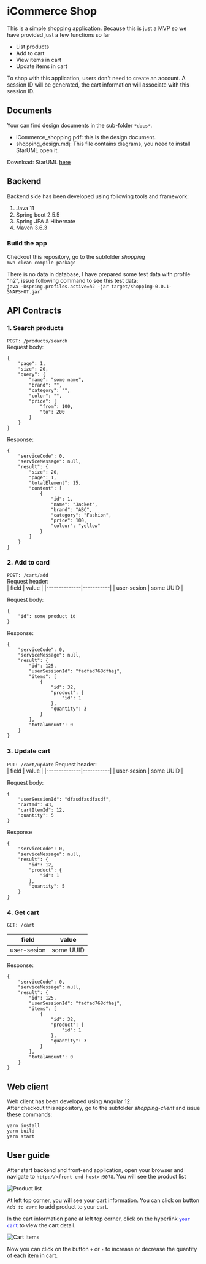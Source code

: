 # iCommerce Shop
This is a simple shopping application. Because this is just a MVP so we have provided just a few functions so far
- List products 
- Add to cart
- View items in cart
- Update items in cart

To shop with this application, users don't need to create an account. A session ID will be generated, the cart information will associate with this session ID.

## Documents
Your can find design documents in the sub-folder ```*docs*```.
- iCommerce_shopping.pdf: this is the design document.
- shopping_design.mdj: This file contains diagrams, you need to install StarUML open it.

Download: StarUML [here](https://staruml.io)

## Backend
Backend side has been developed using following tools and framework:
1. Java 11
2. Spring boot 2.5.5
3. Spring JPA & Hibernate
4. Maven 3.6.3

### Build the app
Checkout this repository, go to the subfolder *shopping* <br/>
```mvn clean compile package```

There is no data in database, I have prepared some test data with profile "h2", issue following command to see this test data: <br/>
```java -Dspring.profiles.active=h2 -jar target/shopping-0.0.1-SNAPSHOT.jar```

## API Contracts
### 1. Search products <br/>
```POST: /products/search``` <br>
Request body:
```
{
	"page": 1,
	"size": 20,
	"query": {
		"name": "some name",
		"brand": "",
		"category": "",
		"color": "",
		"price": {
			"from": 100,
			"to": 200
		}
	}
}
```
Response:
```
{
	"serviceCode": 0,
	"serviceMessage": null,
	"result": {
		"size": 20,
		"page": 1,
		"totalElement": 15,
		"content": [
			{
				"id": 1,
				"name": "Jacket",
				"brand": "ABC",
				"category": "Fashion",
				"price": 100,
				"colour": "yellow"
			}
		]
	}
}
```

### 2. Add to card
```POST: /cart/add```<br/>
Request header:  <br/>
| field        | value     |
|--------------|-----------|
| user-sesion  | some UUID |

Request body:
```
{
	"id": some_product_id
}
```

Response:
```
{
	"serviceCode": 0,
	"serviceMessage": null,
	"result": {
		"id": 125,
		"userSessionId": "fadfad768dfhej",
		"items": [
			{
				"id": 32,
				"product": {
					"id": 1
				},
				"quantity": 3
			}
		],
		"totalAmount": 0
	}
}
```
### 3. Update cart
```PUT: /cart/update```
Request header:  <br/>
| field        | value     |
|--------------|-----------|
| user-sesion  | some UUID |


Request body:  <br/>
```
{
	"userSessionId": "dfasdfasdfasdf",
	"cartId": 43,
	"cartItemId": 12,
	"quantity": 5
}
```


Response <br/>
```
{
	"serviceCode": 0,
	"serviceMessage": null,
	"result": {
		"id": 12,
		"product": {
			"id": 1
		},
		"quantity": 5
	}
}
```

### 4. Get cart
```GET: /cart``` <br/>

| field        | value     |
|--------------|-----------|
| user-sesion  | some UUID |


Response: <br/>
```
{
	"serviceCode": 0,
	"serviceMessage": null,
	"result": {
		"id": 125,
		"userSessionId": "fadfad768dfhej",
		"items": [
			{
				"id": 32,
				"product": {
					"id": 1
				},
				"quantity": 3
			}
		],
		"totalAmount": 0
	}
}
```
## Web client
Web client has been developed using Angular 12. <br/>
After checkout this repository, go to the subfolder *shopping-client* and issue these commands:

```yarn install```<br/>
```yarn build```<br/>
```yarn start```<br/>

## User guide
After start backend and front-end application, open your browser and navigate to ```http://<front-end-host>:9078```. You will see the product list

![Product list](https://github.com/daoanhvu/iCommerce/blob/main/docs/ProductList.png?raw=true "Product list")

At left top corner, you will see your cart information. You can click on button *```Add to cart```* to add product to your cart.

In the cart information pane at left top corner, click on the hyperlink <span style="color:blue">```your cart```</span> to view the cart detail.

![Cart Items](https://github.com/daoanhvu/iCommerce/blob/main/docs/CartItemList.png?raw=true "Cart Items")

Now you can click on the button `+` or `-` to increase or decrease the quantity of each item in cart.